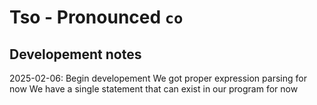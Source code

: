 # Tso - Pronounced `co`


## Developement notes
2025-02-06:
 Begin developement
 We got proper expression parsing for now
 We have a single statement that can exist in our program for now

